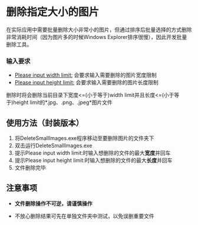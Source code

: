 # 删除指定大小的图片

在实际应用中需要批量删除大小非常小的图片，但通过排序后批量选择的方式删除非常消耗时间（因为图片多的时候Windows Explorer排序很慢），因此开发批量删除工具。

### 输入要求

- <u>Please input width limit:</u>  会要求输入需要删除的图片宽度限制
- <u>Please input height limit:</u>  会要求输入需要删除的图片长度限制

删除时将会删除当前目录下宽度<=(小于等于)width limit并且长度<=(小于等于)height limit的*.jpg、.png、.jpeg*图片文件

## 使用方法（封装版本）

1. 将DeleteSmallImages.exe程序移动至要删除图片的文件夹下
2. 双击运行DeleteSmallImages.exe
3. 提示Please input width limit:时输入想删除的文件的最大**宽度**并回车
4. 提示Please input height limit:时输入想删除的文件的最大**长度**并回车
5. 文件删除完毕

## 注意事项

- **文件删除操作不可逆，请谨慎操作**

- 不放心删除结果可先在单独文件夹中测试，以免误删重要文件